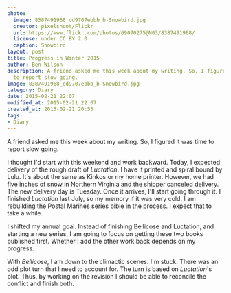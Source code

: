 ```yaml
---
photo:
  image: 8387491968_cd9707ebbb_b-Snowbird.jpg
  creator: pixelshoot/Flickr
  url: https://www.flickr.com/photos/69070275@N03/8387491968/
  license: under CC BY 2.0
  caption: Snowbird
layout: post
title: Progress in Winter 2015
author: Ben Wilson
description: A friend asked me this week about my writing. So, I figured it was time
  to report slow going.
image: 8387491968_cd9707ebbb_b-Snowbird.jpg
category: Diary
date: 2015-02-21 22:07
modified_at: 2015-02-21 22:07
created_at: 2015-02-21 20:53
tags:
- Diary
---
```

<!--Lead Paragraph-->

A friend asked me this week about my writing. So, I figured it was time to report slow going.

<!-- more -->

I thought I'd start with this weekend and work backward. Today, I expected delivery of the rough draft of *Luctation*. I have it printed and spiral bound by Lulu. It's about the same as Kinkos or my home printer. However, we had five inches of snow in Northern Virginia and the shipper canceled delivery. The new delivery day is Tuesday. Once it arrives, I'll start going through it. I finished *Luctation* last July, so my memory if it was very cold. I am rebuilding the Postal Marines series bible in the process. I expect that to take a while.

I shifted my annual goal. Instead of finishing Bellicose and Luctation, and starting a new series, I am going to focus on getting these two books published first. Whether I add the other work back depends on my progress.

With *Bellicose*, I am down to the climactic scenes. I'm stuck. There was an odd plot turn that I need to account for. The turn is based on *Luctation*'s plot. Thus, by working on the revision I should be able to reconcile the conflict and finish both.